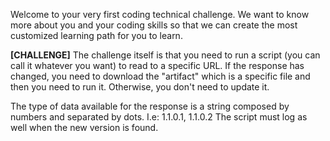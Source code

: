 Welcome to your very first coding technical challenge. We want to know more about you and your coding skills so that we can create the most customized learning path for you to learn.

**[CHALLENGE]**
The challenge itself is that you need to run a script (you can call it whatever you want) to read to a specific URL. If the response has changed, you need to download the "artifact" which is a specific file and then you need to run it. Otherwise, you don't need to update it.

The type of data available for the response is a string composed by numbers and separated by dots. I.e: 1.1.0.1, 1.1.0.2
The script must log as well when the new version is found.

